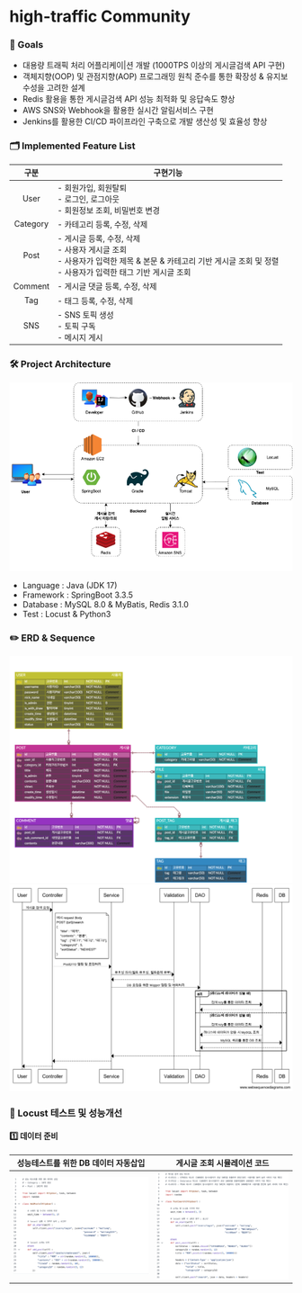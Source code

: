 # high-traffic Community
### 🎯 Goals
- 대용량 트래픽 처리 어플리케이|션 개발 (1000TPS 이상의 게시글검색 API 구현)
- 객체지향(OOP) 및 관점지향(AOP) 프로그래밍 원칙 준수를 통한 확장성 & 유지보수성을 고려한 설계
- Redis 활용을 통한 게시글검색 API 성능 최적화 및 응답속도 향상
- AWS SNS와 Webhook을 활용한 실시간 알림서비스 구현
- Jenkins를 활용한 CI/CD 파이프라인 구축으로 개발 생산성 및 효율성 향상

### 🗂️ Implemented Feature List
|구분| 구현기능                                                                                                         |
|:---:|--------------------------------------------------------------------------------------------------------------|
|User| - 회원가입, 회원탈퇴 <br> - 로그인, 로그아웃 <br> - 회원정보 조회, 비밀번호 변경                                                        |
|Category| - 카테고리 등록, 수정, 삭제                                                                                            |
|Post| - 게시글 등록, 수정, 삭제 <br> - 사용자 게시글 조회 <br> - 사용자가 입력한 제목 & 본문 & 카테고리 기반 게시글 조회 및 정렬 <br> - 사용자가 입력한 태그 기반 게시글 조회|
|Comment| - 게시글 댓글 등록, 수정, 삭제|
|Tag|- 태그 등록, 수정, 삭제|
|SNS|- SNS 토픽 생성 <br> - 토픽 구독 <br> - 메시지 게시|

### 🛠️ Project Architecture
![ProjectArchitecture.png](readmeImages/ProjectArchitecture.png)
- Language : Java (JDK 17)
- Framework : SpringBoot 3.3.5
- Database : MySQL 8.0 & MyBatis, Redis 3.1.0
- Test : Locust & Python3

### ✏️ ERD & Sequence
![ERD.png](readmeImages/ERD.png)
![Sequence-postSearch.png](readmeImages/Sequence-postSearch.png)

### 🚀 Locust 테스트 및 성능개선
#### 1️⃣ 데이터 준비
|                **성능테스트를 위한 DB 데이터 자동삽입**                 | **게시글 조회 시뮬레이션 코드** |
|:--------------------------------------------------------:|:-------------------:|
| ![Locust-AddPost.png](readmeImages%2FLocust-AddPost.png) |![Locust-SearchPost.png](readmeImages%2FLocust-SearchPost.png)|